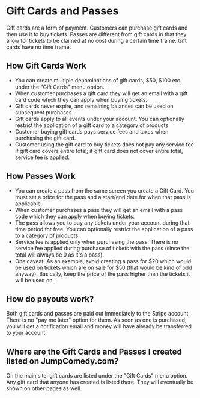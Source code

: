 # Gift Cards and Passes

Gift cards are a form of payment. Customers can purchase gift cards and then use it to buy tickets. Passes are 
different from gift cards in that they allow for tickets to be claimed at no cost during a certain time frame. 
Gift cards have no time frame.

## How Gift Cards Work
- You can create multiple denominations of gift cards, $50, $100 etc. under the "Gift Cards" menu option.
- When customer purchases a gift card they will get an email with a gift card code which they can apply when buying tickets.
- Gift cards never expire, and remaining balances can be used on subsequent purchases.
- Gift cards apply to all events under your account. You can optionally restrict the application of a gift card to a 
  category of products
- Customer buying gift cards pays service fees and taxes when purchasing the gift card.
- Customer using the gift card to buy tickets does not pay any service fee if gift card covers entire total; 
  if gift card does not cover entire total, service fee is applied.

## How Passes Work

- You can create a pass from the same screen you create a Gift Card. You must set a price for the pass and a 
  start/end date for when that pass is applicable.
- When customer purchases a pass they will get an email with a pass code which they can apply when buying tickets.
- The pass allows you to buy any tickets under your account during that time period for free. You can optionally 
  restrict the application of a pass to a category of products.
- Service fee is applied only when purchasing the pass. There is no service fee applied during purchase of tickets 
  with the pass (since the total will always be 0 as it's a pass).
- One caveat: As an example, avoid creating a pass for $20 which would be used on tickets which are on sale for $50 
  (that would be kind of odd anyway). Basically, keep the price of the pass higher than the tickets it will be used on.

## How do payouts work?

Both gift cards and passes are paid out immediately to the Stripe account. There is no "pay me later" option for them.
As soon as one is purchased, you will get a notification email and money will have already be transferred to your account.

## Where are the Gift Cards and Passes I created listed on JumpComedy.com?

On the main site, gift cards are listed under the "Gift Cards" menu option. Any gift card that anyone has created is
listed there. They will eventually be shown on other pages as well.